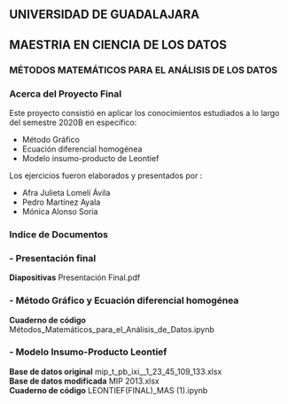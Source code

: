 
## UNIVERSIDAD DE GUADALAJARA 
## MAESTRIA EN CIENCIA DE LOS DATOS     
### MÉTODOS MATEMÁTICOS PARA EL ANÁLISIS DE LOS DATOS    



### Acerca del Proyecto Final     

Este proyecto consistió en aplicar los conocimientos estudiados a lo largo del semestre 2020B en específico:     
  * Método Gráfico     
  * Ecuación diferencial homogénea   
  * Modelo insumo-producto de Leontief   
  
Los ejercicios fueron elaborados y presentados por : 
  * Afra Julieta Lomelí Ávila
  * Pedro Martínez Ayala
  * Mónica Alonso Soria

### Indice de Documentos      

### - Presentación final        
**Diapositivas** Presentación Final.pdf   

### - Método Gráfico y Ecuación diferencial homogénea          
**Cuaderno de código** Métodos_Matemáticos_para_el_Análisis_de_Datos.ipynb       

### - Modelo Insumo-Producto Leontief      
**Base de datos original** mip_t_pb_ixi__1_23_45_109_133.xlsx           
**Base de datos modificada** MIP 2013.xlsx           
**Cuaderno de código** LEONTIEF(FINAL)_MAS (1).ipynb           

